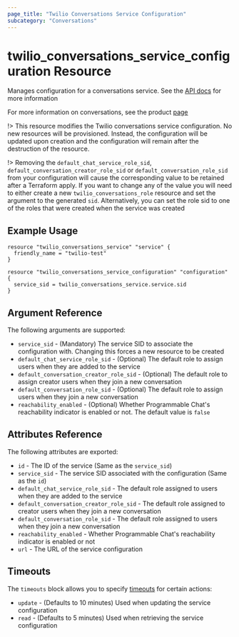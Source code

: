 ```yaml
---
page_title: "Twilio Conversations Service Configuration"
subcategory: "Conversations"
---
```


# twilio_conversations_service_configuration Resource

Manages configuration for a conversations service. See the [API docs](https://www.twilio.com/docs/conversations/api/service-configuration-resource) for more information

For more information on conversations, see the product [page](https://www.twilio.com/conversations)

!> This resource modifies the Twilio conversations service configuration. No new resources will be provisioned. Instead, the configuration will be updated upon creation and the configuration will remain after the destruction of the resource.

!> Removing the `default_chat_service_role_sid`, `default_conversation_creator_role_sid` or `default_conversation_role_sid` from your configuration will cause the corresponding value to be retained after a Terraform apply. If you want to change any of the value you will need to either create a new `twilio_conversations_role` resource and set the argument to the generated `sid`. Alternatively, you can set the role sid to one of the roles that were created when the service was created

## Example Usage

```hcl
resource "twilio_conversations_service" "service" {
  friendly_name = "twilio-test"
}

resource "twilio_conversations_service_configuration" "configuration" {
  service_sid = twilio_conversations_service.service.sid
}
```

## Argument Reference

The following arguments are supported:

- `service_sid` - (Mandatory) The service SID to associate the configuration with. Changing this forces a new resource to be created
- `default_chat_service_role_sid` - (Optional) The default role to assign users when they are added to the service
- `default_conversation_creator_role_sid` - (Optional) The default role to assign creator users when they join a new conversation
- `default_conversation_role_sid` - (Optional) The default role to assign users when they join a new conversation
- `reachability_enabled` - (Optional) Whether Programmable Chat's reachability indicator is enabled or not. The default value is `false`

## Attributes Reference

The following attributes are exported:

- `id` - The ID of the service (Same as the `service_sid`)
- `service_sid` - The service SID associated with the configuration (Same as the `id`)
- `default_chat_service_role_sid` - The default role assigned to users when they are added to the service
- `default_conversation_creator_role_sid` - The default role assigned to creator users when they join a new conversation
- `default_conversation_role_sid` - The default role assigned to users when they join a new conversation
- `reachability_enabled` - Whether Programmable Chat's reachability indicator is enabled or not
- `url` - The URL of the service configuration

## Timeouts

The `timeouts` block allows you to specify [timeouts](https://www.terraform.io/docs/configuration/resources.html#timeouts) for certain actions:

- `update` - (Defaults to 10 minutes) Used when updating the service configuration
- `read` - (Defaults to 5 minutes) Used when retrieving the service configuration

